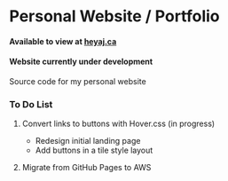 # Personal Website / Portfolio

#### Available to view at [heyaj.ca](http://heyaj.ca/)

#### Website currently under development

Source code for my personal website


### To Do List
1.  Convert links to buttons with Hover.css (in progress)
    * Redesign initial landing page
    * Add buttons in a tile style layout
    
2.  Migrate from GitHub Pages to AWS
